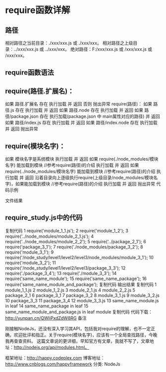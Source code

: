 # require函数详解

## 路径

相对路径之当前目录：./xxx/xxx.js 或 ./xxx/xxx。
相对路径之上级目录：../xxx/xxx.js 或 ../xxx/xxx。
绝对路径：F:/xxx/xxx.js 或 /xxx/xxx.js 或 /xxx/xxx。
## require函数语法

## require(路径.扩展名)：
如果 路径.扩展名 存在
执行加载 并 返回
否则
抛出异常
require(路径)：
如果 路径.js 存在
执行加载 并 返回
如果 路径.node 存在
执行加载 并 返回
如果 路径/package.json 存在
执行加载(package.json 中 main属性对应的路径) 并 返回
如果 路径/index.js 存在
执行加载 并 返回
如果 路径/index.node 存在
执行加载 并 返回
抛出异常
## require(模块名字)：
如果 模块名字是系统模块
执行加载 并 返回
如果 require(./node_modules/模块名字) 能加载到模块  //参考require(路径)的介绍
执行加载 并 返回
如果 require(../node_modules/模块名字) 能加载到模块  //参考require(路径)的介绍
执行加载 并 返回
沿着目录向上逐级执行require(上级目录/node_modules/模块名字)，如果能加载到模块  //参考require(路径)的介绍
执行加载 并 返回
抛出异常
代码示例

文件结果

## require_study.js中的代码
复制代码
 1 require('module_1_1.js');
 2 require('module_1_2');
 3 require('../node_modules/module_2_1.js');
 4 require('../node_modules/module_2_2');
 5 require('../package_2_1');
 6 require('package_3_1');
 7 require('./node_modules/package_3_2');
 8 require('module_3_1');
 9 require('/node_study/level1/level2/level3/node_modules/module_3_1');
10 require('module_3_2');
11 require('/node_study/level1/level2/level3/package_3_3');
12 require('./package_3_4');
13 require('./module_3_3');
14 require('same_name_module');
15 require('same_name_package');
16 require('same_name_module_and_package');
复制代码
输出结果
复制代码
 1 module_1_1.js
 2 module_1_2.js
 3 module_2_1.js
 4 module_2_2.js
 5 package_2_1
 6 package_3_1
 7 package_3_2
 8 module_3_1.js
 9 module_3_2.js
10 package_3_3
11 package_3_4
12 module_3_3.js
13 same_name_module.js in leaf
14 same_name_package in leaf
15 same_name_module_and_package.js in leaf module
复制代码
 代码下载：http://yunpan.cn/QWIiPxdZdW8RG
备注

刚接触NodeJs，还没有深入学习其API，包括我对require的理解，也不一定正确，欢迎批评和指正。关于require(模块名字)，应该有一个全局查找路径，今晚我再查查资料。
这篇文章说的更详细，早知官方有文章，我就不写了，文章地址：http://nodejs.org/api/modules.html。

框架地址：http://happy.codeplex.com
博客地址：http://www.cnblogs.com/happyframework
分类: NodeJs
